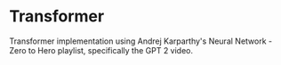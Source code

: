 # Transformer
Transformer implementation using Andrej Karparthy's Neural Network - Zero to Hero playlist, specifically the GPT 2 video.
